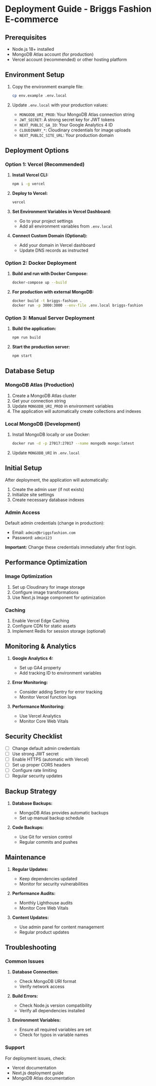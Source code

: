 # Deployment Guide - Briggs Fashion E-commerce

## Prerequisites

- Node.js 18+ installed
- MongoDB Atlas account (for production)
- Vercel account (recommended) or other hosting platform

## Environment Setup

1. Copy the environment example file:

   ```bash
   cp env.example .env.local
   ```

2. Update `.env.local` with your production values:
   - `MONGODB_URI_PROD`: Your MongoDB Atlas connection string
   - `JWT_SECRET`: A strong secret key for JWT tokens
   - `NEXT_PUBLIC_GA_ID`: Your Google Analytics 4 ID
   - `CLOUDINARY_*`: Cloudinary credentials for image uploads
   - `NEXT_PUBLIC_SITE_URL`: Your production domain

## Deployment Options

### Option 1: Vercel (Recommended)

1. **Install Vercel CLI:**

   ```bash
   npm i -g vercel
   ```

2. **Deploy to Vercel:**

   ```bash
   vercel
   ```

3. **Set Environment Variables in Vercel Dashboard:**

   - Go to your project settings
   - Add all environment variables from `.env.local`

4. **Connect Custom Domain (Optional):**
   - Add your domain in Vercel dashboard
   - Update DNS records as instructed

### Option 2: Docker Deployment

1. **Build and run with Docker Compose:**

   ```bash
   docker-compose up --build
   ```

2. **For production with external MongoDB:**
   ```bash
   docker build -t briggs-fashion .
   docker run -p 3000:3000 --env-file .env.local briggs-fashion
   ```

### Option 3: Manual Server Deployment

1. **Build the application:**

   ```bash
   npm run build
   ```

2. **Start the production server:**
   ```bash
   npm start
   ```

## Database Setup

### MongoDB Atlas (Production)

1. Create a MongoDB Atlas cluster
2. Get your connection string
3. Update `MONGODB_URI_PROD` in environment variables
4. The application will automatically create collections and indexes

### Local MongoDB (Development)

1. Install MongoDB locally or use Docker:

   ```bash
   docker run -d -p 27017:27017 --name mongodb mongo:latest
   ```

2. Update `MONGODB_URI` in `.env.local`

## Initial Setup

After deployment, the application will automatically:

1. Create the admin user (if not exists)
2. Initialize site settings
3. Create necessary database indexes

### Admin Access

Default admin credentials (change in production):

- Email: `admin@briggsfashion.com`
- Password: `admin123`

**Important:** Change these credentials immediately after first login.

## Performance Optimization

### Image Optimization

1. Set up Cloudinary for image storage
2. Configure image transformations
3. Use Next.js Image component for optimization

### Caching

1. Enable Vercel Edge Caching
2. Configure CDN for static assets
3. Implement Redis for session storage (optional)

## Monitoring & Analytics

1. **Google Analytics 4:**

   - Set up GA4 property
   - Add tracking ID to environment variables

2. **Error Monitoring:**

   - Consider adding Sentry for error tracking
   - Monitor Vercel function logs

3. **Performance Monitoring:**
   - Use Vercel Analytics
   - Monitor Core Web Vitals

## Security Checklist

- [ ] Change default admin credentials
- [ ] Use strong JWT secret
- [ ] Enable HTTPS (automatic with Vercel)
- [ ] Set up proper CORS headers
- [ ] Configure rate limiting
- [ ] Regular security updates

## Backup Strategy

1. **Database Backups:**

   - MongoDB Atlas provides automatic backups
   - Set up manual backup schedule

2. **Code Backups:**
   - Use Git for version control
   - Regular commits and pushes

## Maintenance

1. **Regular Updates:**

   - Keep dependencies updated
   - Monitor for security vulnerabilities

2. **Performance Audits:**

   - Monthly Lighthouse audits
   - Monitor Core Web Vitals

3. **Content Updates:**
   - Use admin panel for content management
   - Regular product updates

## Troubleshooting

### Common Issues

1. **Database Connection:**

   - Check MongoDB URI format
   - Verify network access

2. **Build Errors:**

   - Check Node.js version compatibility
   - Verify all dependencies installed

3. **Environment Variables:**
   - Ensure all required variables are set
   - Check for typos in variable names

### Support

For deployment issues, check:

- Vercel documentation
- Next.js deployment guide
- MongoDB Atlas documentation
